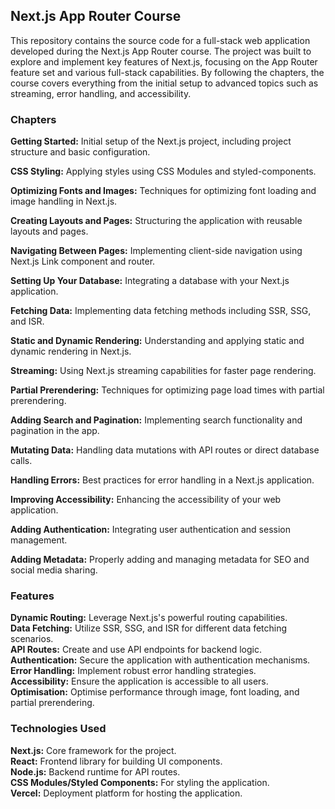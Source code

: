 ## Next.js App Router Course

<p>This repository contains the source code for a full-stack web application developed during the Next.js App Router course. The project was built to explore and implement key features of Next.js, focusing on the App Router feature set and various full-stack capabilities. By following the chapters, the course covers everything from the initial setup to advanced topics such as streaming, error handling, and accessibility.</p>

### Chapters

**Getting Started:** Initial setup of the Next.js project, including project structure and basic configuration.<br>

**CSS Styling:** Applying styles using CSS Modules and styled-components.<br>
  
**Optimizing Fonts and Images:** Techniques for optimizing font loading and image handling in Next.js.<br>

**Creating Layouts and Pages:** Structuring the application with reusable layouts and pages.</p>

**Navigating Between Pages:** Implementing client-side navigation using Next.js Link component and router.<br>

**Setting Up Your Database:** Integrating a database with your Next.js application.<br>

**Fetching Data:** Implementing data fetching methods including SSR, SSG, and ISR.<br>

**Static and Dynamic Rendering:** Understanding and applying static and dynamic rendering in Next.js.<br>

**Streaming:** Using Next.js streaming capabilities for faster page rendering.<br>

**Partial Prerendering:** Techniques for optimizing page load times with partial prerendering.<br>

**Adding Search and Pagination:** Implementing search functionality and pagination in the app.<br>

**Mutating Data:** Handling data mutations with API routes or direct database calls.<br>

**Handling Errors:** Best practices for error handling in a Next.js application.<br>

**Improving Accessibility:** Enhancing the accessibility of your web application.<br>

**Adding Authentication:** Integrating user authentication and session management.<br>

**Adding Metadata:** Properly adding and managing metadata for SEO and social media sharing.<br>

### Features
**Dynamic Routing:** Leverage Next.js's powerful routing capabilities.<br>
**Data Fetching:** Utilize SSR, SSG, and ISR for different data fetching scenarios.<br>
**API Routes:** Create and use API endpoints for backend logic.<br>
**Authentication:** Secure the application with authentication mechanisms.<br>
**Error Handling:** Implement robust error handling strategies.<br>
**Accessibility:** Ensure the application is accessible to all users.<br>
**Optimisation:** Optimise performance through image, font loading, and partial prerendering.<br>

### Technologies Used
**Next.js:** Core framework for the project.<br>
**React:** Frontend library for building UI components.<br>
**Node.js:** Backend runtime for API routes.<br>
**CSS Modules/Styled Components:** For styling the application.<br>
**Vercel:** Deployment platform for hosting the application.<br>
